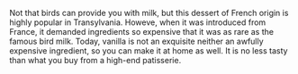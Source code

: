 Not that birds can provide you with milk, but this dessert of French origin is highly popular in Transylvania. Howeve, when it was introduced from France, it demanded ingredients so expensive that it was as rare as the famous bird milk. Today, vanilla is not an exquisite neither an awfully expensive ingredient, so you can make it at home as well. It is no less tasty than what you buy from a high-end patisserie.